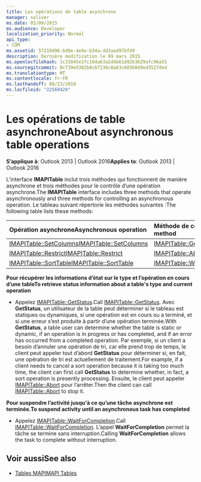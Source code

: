 ```yaml
---
title: Les opérations de table asynchrone
manager: soliver
ms.date: 03/09/2015
ms.audience: Developer
localization_priority: Normal
api_type:
- COM
ms.assetid: 57219d96-bd9e-4e9a-b34a-dd3aad97bfd9
description: Dernière modification le 09 mars 2015
ms.openlocfilehash: 1c31045e1fc19da63a2d4b61d92b3629afc96a55
ms.sourcegitcommit: 0cf39e5382b8c6f236c8a63c6036849ed3527ded
ms.translationtype: MT
ms.contentlocale: fr-FR
ms.lasthandoff: 08/23/2018
ms.locfileid: "22569420"
---
```

# <a name="about-asynchronous-table-operations"></a><span data-ttu-id="68da4-103">Les opérations de table asynchrone</span><span class="sxs-lookup"><span data-stu-id="68da4-103">About asynchronous table operations</span></span>
 
<span data-ttu-id="68da4-104">**S’applique à**: Outlook 2013 | Outlook 2016</span><span class="sxs-lookup"><span data-stu-id="68da4-104">**Applies to**: Outlook 2013 | Outlook 2016</span></span> 
  
<span data-ttu-id="68da4-105">L’interface **IMAPITable** inclut trois méthodes qui fonctionnent de manière asynchrone et trois méthodes pour le contrôle d’une opération asynchrone.</span><span class="sxs-lookup"><span data-stu-id="68da4-105">The **IMAPITable** interface includes three methods that operate asynchronously and three methods for controlling an asynchronous operation.</span></span> <span data-ttu-id="68da4-106">Le tableau suivant répertorie les méthodes suivantes :</span><span class="sxs-lookup"><span data-stu-id="68da4-106">The following table lists these methods:</span></span> 
  
|<span data-ttu-id="68da4-107">**Opération asynchrone**</span><span class="sxs-lookup"><span data-stu-id="68da4-107">**Asynchronous operation**</span></span>|<span data-ttu-id="68da4-108">**Méthode de contrôle asynchrone**</span><span class="sxs-lookup"><span data-stu-id="68da4-108">**Asynchronous control method**</span></span>|
|:-----|:-----|
|[<span data-ttu-id="68da4-109">IMAPITable::SetColumns</span><span class="sxs-lookup"><span data-stu-id="68da4-109">IMAPITable::SetColumns</span></span>](imapitable-setcolumns.md) <br/> |[<span data-ttu-id="68da4-110">IMAPITable::GetStatus</span><span class="sxs-lookup"><span data-stu-id="68da4-110">IMAPITable::GetStatus</span></span>](imapitable-getstatus.md) <br/> |
|[<span data-ttu-id="68da4-111">IMAPITable::Restrict</span><span class="sxs-lookup"><span data-stu-id="68da4-111">IMAPITable::Restrict</span></span>](imapitable-restrict.md) <br/> |[<span data-ttu-id="68da4-112">IMAPITable::Abort</span><span class="sxs-lookup"><span data-stu-id="68da4-112">IMAPITable::Abort</span></span>](imapitable-abort.md) <br/> |
|[<span data-ttu-id="68da4-113">IMAPITable::SortTable</span><span class="sxs-lookup"><span data-stu-id="68da4-113">IMAPITable::SortTable</span></span>](imapitable-sorttable.md) <br/> |[<span data-ttu-id="68da4-114">IMAPITable::WaitForCompletion</span><span class="sxs-lookup"><span data-stu-id="68da4-114">IMAPITable::WaitForCompletion</span></span>](imapitable-waitforcompletion.md) <br/> |
   
<span data-ttu-id="68da4-115">**Pour récupérer les informations d’état sur le type et l’opération en cours d’une table**</span><span class="sxs-lookup"><span data-stu-id="68da4-115">**To retrieve status information about a table's type and current operation**</span></span>
  
- <span data-ttu-id="68da4-116">Appelez [IMAPITable::GetStatus](imapitable-getstatus.md).</span><span class="sxs-lookup"><span data-stu-id="68da4-116">Call [IMAPITable::GetStatus](imapitable-getstatus.md).</span></span> <span data-ttu-id="68da4-117">Avec **GetStatus**, un utilisateur de la table peut déterminer si le tableau est statiques ou dynamiques, si une opération est en cours ou a terminé, et si une erreur s’est produite à partir d’une opération terminée.</span><span class="sxs-lookup"><span data-stu-id="68da4-117">With **GetStatus**, a table user can determine whether the table is static or dynamic, if an operation is in progress or has completed, and if an error has occurred from a completed operation.</span></span> <span data-ttu-id="68da4-118">Par exemple, si un client a besoin d’annuler une opération de tri, car elle prend trop de temps, le client peut appeler tout d’abord **GetStatus** pour déterminer si, en fait, une opération de tri est actuellement de traitement.</span><span class="sxs-lookup"><span data-stu-id="68da4-118">For example, if a client needs to cancel a sort operation because it is taking too much time, the client can first call **GetStatus** to determine whether, in fact, a sort operation is presently processing.</span></span> <span data-ttu-id="68da4-119">Ensuite, le client peut appeler [IMAPITable::Abort](imapitable-abort.md) pour l’arrêter.</span><span class="sxs-lookup"><span data-stu-id="68da4-119">Then the client can call [IMAPITable::Abort](imapitable-abort.md) to stop it.</span></span> 
    
<span data-ttu-id="68da4-120">**Pour suspendre l’activité jusqu'à ce qu’une tâche asynchrone est terminée.**</span><span class="sxs-lookup"><span data-stu-id="68da4-120">**To suspend activity until an asynchronous task has completed**</span></span>
  
- <span data-ttu-id="68da4-121">Appelez [IMAPITable::WaitForCompletion](imapitable-waitforcompletion.md).</span><span class="sxs-lookup"><span data-stu-id="68da4-121">Call [IMAPITable::WaitForCompletion](imapitable-waitforcompletion.md).</span></span> <span data-ttu-id="68da4-122">L’appel **WaitForCompletion** permet la tâche se termine sans interruption.</span><span class="sxs-lookup"><span data-stu-id="68da4-122">Calling **WaitForCompletion** allows the task to complete without interruption.</span></span> 
    
## <a name="see-also"></a><span data-ttu-id="68da4-123">Voir aussi</span><span class="sxs-lookup"><span data-stu-id="68da4-123">See also</span></span>

- [<span data-ttu-id="68da4-124">Tables MAPI</span><span class="sxs-lookup"><span data-stu-id="68da4-124">MAPI Tables</span></span>](mapi-tables.md)

